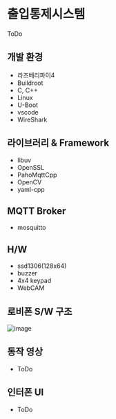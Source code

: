 # 출입통제시스템

ToDo

## 개발 환경
- 라즈베리파이4
- Buildroot
- C, C++
- Linux
- U-Boot
- vscode
- WireShark

## 라이브러리 & Framework
- libuv
- OpenSSL
- PahoMqttCpp
- OpenCV
- yaml-cpp

## MQTT Broker
- mosquitto

## H/W
- ssd1306(128x64)
- buzzer
- 4x4 keypad
- WebCAM

## 로비폰 S/W 구조 
![image](https://user-images.githubusercontent.com/50127167/233103795-ec4e471c-de72-4f70-af00-685b4beea3ec.png)


## 동작 영상
- ToDo

## 인터폰 UI
- ToDo

